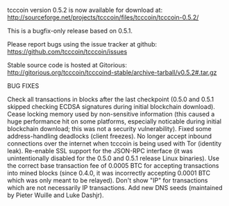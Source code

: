 tcccoin version 0.5.2 is now available for download at:
http://sourceforge.net/projects/tcccoin/files/tcccoin/tcccoin-0.5.2/

This is a bugfix-only release based on 0.5.1.

Please report bugs using the issue tracker at github:
https://github.com/tcccoin/tcccoin/issues

Stable source code is hosted at Gitorious:
http://gitorious.org/tcccoin/tcccoind-stable/archive-tarball/v0.5.2#.tar.gz

BUG FIXES

Check all transactions in blocks after the last checkpoint (0.5.0 and 0.5.1 skipped checking ECDSA signatures during initial blockchain download).
Cease locking memory used by non-sensitive information (this caused a huge performance hit on some platforms, especially noticable during initial blockchain download; this was
not a security vulnerability).
Fixed some address-handling deadlocks (client freezes).
No longer accept inbound connections over the internet when tcccoin is being used with Tor (identity leak).
Re-enable SSL support for the JSON-RPC interface (it was unintentionally disabled for the 0.5.0 and 0.5.1 release Linux binaries).
Use the correct base transaction fee of 0.0005 BTC for accepting transactions into mined blocks (since 0.4.0, it was incorrectly accepting 0.0001 BTC which was only meant to be relayed).
Don't show "IP" for transactions which are not necessarily IP transactions.
Add new DNS seeds (maintained by Pieter Wuille and Luke Dashjr).
